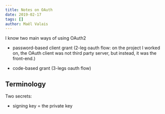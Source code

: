 ```yaml
---
title: Notes on OAuth
date: 2019-02-17
tags: []
author: Maël Valais
---
```


I know two main ways of using OAuth2

- password-based client grant (2-leg oauth flow: on the project I worked on,
  the OAuth client was not third party server, but instead, it was the front-end.)

- code-based grant (3-legs oauth flow)


## Terminology

Two secrets:
- signing key = the private key

